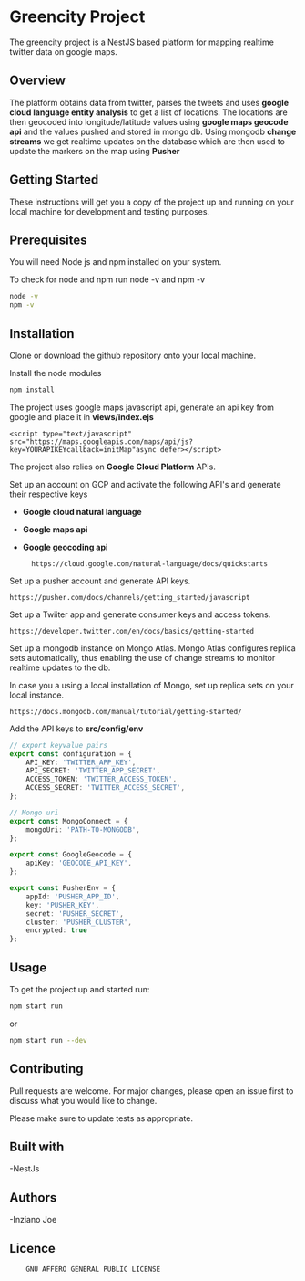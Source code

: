 # Greencity Project

The greencity project is a NestJS based platform for mapping realtime twitter data on google maps.

## Overview

The platform obtains data from twitter, parses the tweets and uses **google cloud language entity analysis** to get a list of locations.
The locations are then geocoded into longitude/latitude values using **google maps geocode api** and the values pushed and stored in mongo db.
Using mongodb **change streams** we get realtime updates on the database which are then used to update the markers on the map using **Pusher**

## Getting Started

These instructions will get you a copy of the project up and running on your local machine for development and testing purposes.

## Prerequisites

You will need Node js and npm installed on your system.

To check for node and npm run node -v and npm -v
```bash
node -v
npm -v
```

## Installation

Clone or download the github repository onto your local machine.

Install the node modules
```bash
npm install 
```
The project uses google maps javascript api, generate an api key from google and place it in **views/index.ejs**

    <script type="text/javascript" src="https://maps.googleapis.com/maps/api/js?key=YOURAPIKEYcallback=initMap"async defer></script>

The project also relies on **Google Cloud Platform** APIs. 

Set up an account on GCP and activate the following API's and generate their respective keys

- **Google cloud natural language**
- **Google maps api**
- **Google geocoding api**

        https://cloud.google.com/natural-language/docs/quickstarts

Set up a pusher account and generate API keys.

    https://pusher.com/docs/channels/getting_started/javascript

Set up a Twiiter app and generate consumer keys and access tokens.

    https://developer.twitter.com/en/docs/basics/getting-started

Set up a mongodb instance on Mongo Atlas. Mongo Atlas configures replica sets automatically, thus enabling the use of change streams to monitor realtime updates to the db.

In case you a using a local installation of Mongo, set up replica sets on your local instance.

    https://docs.mongodb.com/manual/tutorial/getting-started/

Add the API keys to **src/config/env**

```typescript
// export keyvalue pairs
export const configuration = {
    API_KEY: 'TWITTER_APP_KEY',
    API_SECRET: 'TWITTER_APP_SECRET',
    ACCESS_TOKEN: 'TWITTER_ACCESS_TOKEN',
    ACCESS_SECRET: 'TWITTER_ACCESS_SECRET',
};

// Mongo uri
export const MongoConnect = {
    mongoUri: 'PATH-TO-MONGODB',
};

export const GoogleGeocode = {
    apiKey: 'GEOCODE_API_KEY',
};

export const PusherEnv = {
    appId: 'PUSHER_APP_ID',
    key: 'PUSHER_KEY',
    secret: 'PUSHER_SECRET',
    cluster: 'PUSHER_CLUSTER',
    encrypted: true
};
```

## Usage

To get the project up and started run:

```bash
npm start run
```
or

```bash
npm start run --dev
```
## Contributing

Pull requests are welcome. For major changes, please open an issue first to discuss what you would like to change.

Please make sure to update tests as appropriate.

## Built with

-NestJs

## Authors

-Inziano Joe

## Licence

        GNU AFFERO GENERAL PUBLIC LICENSE